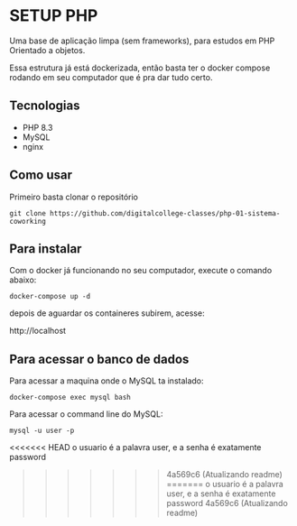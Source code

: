 # SETUP PHP

Uma base de aplicação limpa (sem frameworks), para estudos em PHP Orientado a objetos.

Essa estrutura já está dockerizada, então basta ter o docker compose rodando em seu computador que é pra dar tudo certo.

## Tecnologias

- PHP 8.3
- MySQL
- nginx

## Como usar

Primeiro basta clonar o repositório

`git clone https://github.com/digitalcollege-classes/php-01-sistema-coworking`

## Para instalar

Com o docker já funcionando no seu computador, execute o comando abaixo:

`docker-compose up -d`

depois de aguardar os containeres subirem, acesse:

http://localhost


## Para acessar o banco de dados

Para acessar a maquina onde o MySQL ta instalado:

`docker-compose exec mysql bash`

Para acessar o command line do MySQL:

`mysql -u user -p`

<<<<<<< HEAD
o usuario é a palavra user, e a senha é exatamente password
>>>>>>> 4a569c6 (Atualizando readme)
=======
o usuario é a palavra user, e a senha é exatamente password
>>>>>>> 4a569c6 (Atualizando readme)
